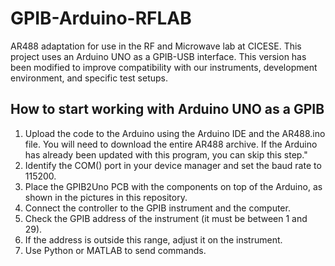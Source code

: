 # GPIB-Arduino-RFLAB
AR488 adaptation for use in the RF and Microwave lab at CICESE. This project uses an Arduino UNO as a GPIB-USB interface. This version has been modified to improve compatibility with our instruments, development environment, and specific test setups.

## How to start working with Arduino UNO as a GPIB
1. Upload the code to the Arduino using the Arduino IDE and the AR488.ino file. You will need to download the entire AR488 archive. If the Arduino has already been updated with this program, you can skip this step."
2. Identify the COM() port in your device manager and set the baud rate to 115200.
3. Place the GPIB2Uno PCB with the components on top of the Arduino, as shown in the pictures in this repository.
4. Connect the controller to the GPIB instrument and the computer.
5. Check the GPIB address of the instrument (it must be between 1 and 29).
6. If the address is outside this range, adjust it on the instrument.
7. Use Python or MATLAB to send commands.
